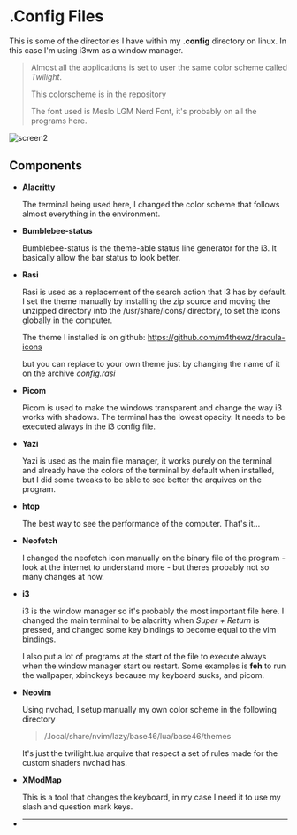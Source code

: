 # .Config Files
This is some of the directories I have within my **.config** directory on linux. 
In this case I'm using i3wm as a window manager.

> Almost all the applications is set to user the same color scheme called *Twilight*.
> 
> This colorscheme is in the repository
>
> The font used is Meslo LGM Nerd Font, it's probably on all the programs here.

![screen2](https://github.com/user-attachments/assets/8532a8b9-8100-4202-bef7-44300a6bd8cc)

## Components

- **Alacritty**

  The terminal being used here, I changed the color scheme that follows almost everything in the environment.

- **Bumblebee-status**

  Bumblebee-status is the theme-able status line generator for the i3. It basically allow the bar status to look better.

- **Rasi**

  Rasi is used as a replacement of the search action that i3 has by default. I set the theme manually by installing the zip source and moving the unzipped directory into the /usr/share/icons/ directory, to set the icons globally in the computer.

  The theme I installed is on github: https://github.com/m4thewz/dracula-icons

  but you can replace to your own theme just by changing the name of it on the archive *config.rasi*

- **Picom**
    
  Picom is used to make the windows transparent and change the way i3 works with shadows. The terminal has the lowest opacity. It needs to be executed always in the i3 config file.

- **Yazi**

  Yazi is used as the main file manager, it works purely on the terminal and already have the colors of the terminal by default when installed, but I did some tweaks to be able to see better the arquives on the program.

- **htop**

  The best way to see the performance of the computer. That's it...

- **Neofetch**

  I changed the neofetch icon manually on the binary file of the program - look at the internet to understand more - but theres probably not so many changes at now.

- **i3**

  i3 is the window manager so it's probably the most important file here. I changed the main terminal to be alacritty when *Super + Return* is pressed, and changed some key bindings to become equal to the vim bindings.

  I also put a lot of programs at the start of the file to execute always when the window manager start ou restart. Some examples is **feh** to run the wallpaper, xbindkeys because my keyboard sucks, and picom.

- **Neovim**

  Using nvchad, I setup manually my own color scheme in the following directory 
  > /.local/share/nvim/lazy/base46/lua/base46/themes

  It's just the twilight.lua arquive that respect a set of rules made for the custom shaders nvchad has. 

- **XModMap**
  
  This is a tool that changes the keyboard, in my case I need it to use my slash and question mark keys.
  
- ****

